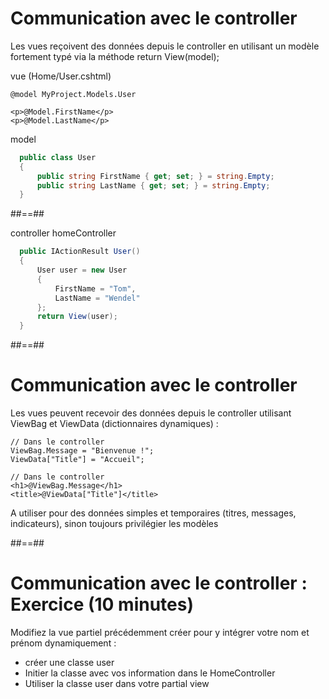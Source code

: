 # Communication avec le controller 
Les vues reçoivent des données depuis le controller en utilisant un modèle fortement typé via la méthode return View(model);

vue (Home/User.cshtml)
``` cshtml
@model MyProject.Models.User

<p>@Model.FirstName</p>
<p>@Model.LastName</p>
```
model 
```  cs
  public class User
  {
      public string FirstName { get; set; } = string.Empty;
      public string LastName { get; set; } = string.Empty;
  }
```
##==##

controller homeController
```  cs
  public IActionResult User()
  {
      User user = new User
      {
          FirstName = "Tom",
          LastName = "Wendel"
      };
      return View(user);
  }
```


##==##

# Communication avec le controller 

Les vues peuvent recevoir des données depuis le controller utilisant ViewBag et ViewData (dictionnaires dynamiques) :

``` cshtml
// Dans le controller
ViewBag.Message = "Bienvenue !";
ViewData["Title"] = "Accueil";
```

``` cshtml
// Dans le controller
<h1>@ViewBag.Message</h1>
<title>@ViewData["Title"]</title>
```
A utiliser pour des données simples et temporaires (titres, messages, indicateurs), sinon toujours privilégier les modèles

##==##

# Communication avec le controller : Exercice (10 minutes)

Modifiez la vue partiel précédemment créer pour y intégrer votre nom et prénom dynamiquement : 
- créer une classe user
- Initier la classe avec vos information dans le HomeController
- Utiliser la classe user dans votre partial view

